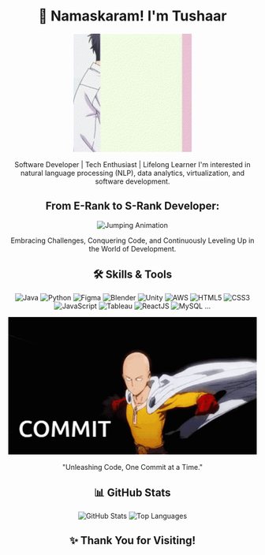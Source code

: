 <div align="center">

# 🙏 Namaskaram! I'm Tushaar
![Wotakai Animation](./wotakai2.gif)

Software Developer | Tech Enthusiast | Lifelong Learner
I'm interested in natural language processing (NLP), data analytics, virtualization, and software development.

## **From E-Rank to S-Rank Developer:**
![Jumping Animation](./sung-jin-woo-jing-woo.gif)

<p>Embracing Challenges, Conquering Code, and Continuously Leveling Up in the World of Development.</p>

## 🛠 **Skills & Tools**
![Java](https://img.shields.io/badge/Java-%23ED8B00.svg?style=for-the-badge&logo=java&logoColor=white)
![Python](https://img.shields.io/badge/Python-3776AB?style=for-the-badge&logo=python&logoColor=white)
![Figma](https://img.shields.io/badge/Figma-F24E1E?style=for-the-badge&logo=figma&logoColor=white)
![Blender](https://img.shields.io/badge/Blender-F5792A?style=for-the-badge&logo=blender&logoColor=white)
![Unity](https://img.shields.io/badge/Unity-100000?style=for-the-badge&logo=unity&logoColor=white)
![AWS](https://img.shields.io/badge/Amazon_AWS-232F3E?style=for-the-badge&logo=amazon-aws&logoColor=white)
![HTML5](https://img.shields.io/badge/HTML5-E34F26?style=for-the-badge&logo=html5&logoColor=white)
![CSS3](https://img.shields.io/badge/CSS3-1572B6?style=for-the-badge&logo=css3&logoColor=white)
![JavaScript](https://img.shields.io/badge/JavaScript-323330?style=for-the-badge&logo=javascript&logoColor=F7DF1E)
![Tableau](https://img.shields.io/badge/Tableau-E97627?style=for-the-badge&logo=tableau&logoColor=white)
![ReactJS](https://img.shields.io/badge/React-20232A?style=for-the-badge&logo=react&logoColor=61DAFB)
![MySQL](https://img.shields.io/badge/MySQL-4479A1?style=for-the-badge&logo=mysql&logoColor=white)
...

![Commit Animation](./OPM.gif)

<p>"Unleashing Code, One Commit at a Time."</p>

## 📊 **GitHub Stats**
![GitHub Stats](https://github-readme-stats.vercel.app/api?username=YTushaar&show_icons=true&theme=radical)
![Top Languages](https://github-readme-stats.vercel.app/api/top-langs/?username=YTushaar&layout=compact&theme=radical)

## ✨ Thank You for Visiting!

</div>
